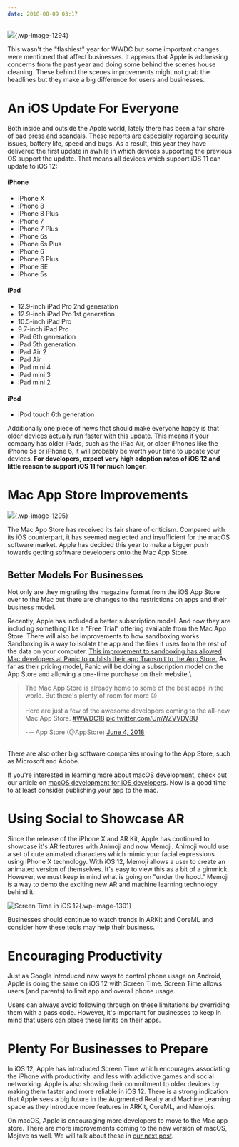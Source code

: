 ```yaml
---
date: 2018-08-09 03:17
---
```

![](https://brightdigit.com/wp-content/uploads/2018/08/1280px-San_Jose_Convention_Center_plaza_WWDC18.jpg){.wp-image-1294}

This wasn\'t the \"flashiest\" year for WWDC but some important changes
were mentioned that affect businesses. It appears that Apple is
addressing concerns from the past year and doing some behind the scenes
house cleaning. These behind the scenes improvements might not grab the
headlines but they make a big difference for users and businesses.

# An iOS Update For Everyone

Both inside and outside the Apple world, lately there has been a fair
share of bad press and scandals. These reports are especially regarding
security issues, battery life, speed and bugs. As a result, this year
they have delivered the first update in awhile in which devices
supporting the previous OS support the update. That means all devices
which support iOS 11 can update to iOS 12:

#### iPhone

-   iPhone X
-   iPhone 8
-   iPhone 8 Plus
-   iPhone 7
-   iPhone 7 Plus
-   iPhone 6s
-   iPhone 6s Plus
-   iPhone 6
-   iPhone 6 Plus
-   iPhone SE
-   iPhone 5s

#### iPad

-   12.9-inch iPad Pro 2nd generation
-   12.9-inch iPad Pro 1st generation
-   10.5-inch iPad Pro
-   9.7-inch iPad Pro
-   iPad 6th generation
-   iPad 5th generation
-   iPad Air 2
-   iPad Air
-   iPad mini 4
-   iPad mini 3
-   iPad mini 2

#### iPod

-   iPod touch 6th generation

Additionally one piece of news that should make everyone happy is that
[older devices actually run faster with this
update.](https://bgr.com/2018/06/05/ios-12-vs-ios-11-speed-test-iphone-5s-iphone-8/) This
means if your company has older iPads, such as the iPad Air, or older
iPhones like the iPhone 5s or iPhone 6, it will probably be worth your
time to update your devices. **For developers, expect very high adoption
rates of iOS 12 and little reason to support iOS 11 for much longer.**

# Mac App Store Improvements

![](https://brightdigit.com/wp-content/uploads/2018/08/Screen-Shot-2018-08-07-at-7.39.18-AM-1024x810.jpg){.wp-image-1295}

The Mac App Store has received its fair share of criticism. Compared
with its iOS counterpart, it has seemed neglected and insufficient for
the macOS software market. Apple has decided this year to make a bigger
push towards getting software developers onto the Mac App Store.

## Better Models For Businesses

Not only are they migrating the magazine format from the iOS App Store
over to the Mac but there are changes to the restrictions on apps and
their business model.

Recently, Apple has included a better subscription model. And now they
are including something like a \"Free Trial\" offering available from
the Mac App Store. There will also be improvements to how sandboxing
works. Sandboxing is a way to isolate the app and the files it uses from
the rest of the data on your computer. [This improvement to sandboxing
has allowed Mac developers at Panic to publish their app Transmit to the
App
Store.](https://twitter.com/panic/status/1003767077256089600?ref_src=twsrc%5Etfw%7Ctwcamp%5Etweetembed%7Ctwterm%5E1003767077256089600&ref_url=https%3A%2F%2F9to5mac.com%2F2018%2F06%2F04%2Fnew-sandboxing-improvements-bring-transmit-back-to-the-mac-app-store%2F) As
far as their pricing model, Panic will be doing a subscription model on
the App Store and allowing a one-time purchase on their website.\

> The Mac App Store is already home to some of the best apps in the
> world. But there\'s plenty of room for more 😉\
> \
> Here are just a few of the awesome developers coming to the all-new
> Mac App Store.
> [\#WWDC18](https://twitter.com/hashtag/WWDC18?src=hash&ref_src=twsrc%5Etfw)
> [pic.twitter.com/UmWZVVDV8U](https://t.co/UmWZVVDV8U)
>
> --- App Store (\@AppStore) [June 4,
> 2018](https://twitter.com/AppStore/status/1003774653985370112?ref_src=twsrc%5Etfw)

\
There are also other big software companies moving to the App Store,
such as Microsoft and Adobe.

If you\'re interested in learning more about macOS development, check
out our article on [macOS development for iOS
developers](https://brightdigit.com/blog/2018/02/16/macos-development-ios-developers/).
Now is a good time to at least consider publishing your app to the mac.

# Using Social to Showcase AR

Since the release of the iPhone X and AR Kit, Apple has continued to
showcase it\'s AR features with Animoji and now Memoji. Animoji would
use a set of cute animated characters which mimic your facial
expressions using iPhone X technology. With iOS 12, Memoji allows a user
to create an animated version of themselves. It\'s easy to view this as
a bit of a gimmick. However, we must keep in mind what is going on
\"under the hood.\" Memoji is a way to demo the exciting new AR and
machine learning technology behind it. 

![Screen Time in iOS
12](https://brightdigit.com/wp-content/uploads/2018/08/img_4492d8beee0b-1-169x300.jpg){.wp-image-1301}

Businesses should continue to watch trends in ARKit and CoreML and
consider how these tools may help their business.

# Encouraging Productivity

Just as Google introduced new ways to control phone usage on Android,
Apple is doing the same on iOS 12 with Screen Time. Screen Time allows
users (and parents) to limit app and overall phone usage.

Users can always avoid following through on these limitations by
overriding them with a pass code. However, it\'s important for
businesses to keep in mind that users can place these limits on their
apps.

# Plenty For Businesses to Prepare

In iOS 12, Apple has introduced Screen Time which encourages associating
the iPhone with productivity  and less with addictive games and social
networking. Apple is also showing their commitment to older devices by
making them faster and more reliable in iOS 12. There is a strong
indication that Apple sees a big future in the Augmented Realty and
Machine Learning space as they introduce more features in ARKit, CoreML,
and Memojis.

On macOS, Apple is encouraging more developers to move to the Mac app
store. There are more improvements coming to the new version of macOS,
Mojave as well. We will talk about these in [our next
post](https://brightdigit.com/blog/2018/08/27/5-things-macos-mojave-developers/).